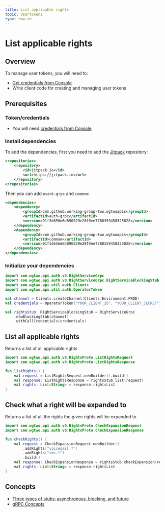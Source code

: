 ```yaml
---
title: List applicable rights
topic: Usertokens
type: how-to
---
```


# List applicable rights

## Overview

To manage user tokens, you will need to:
* [Get credentials from Console](https://console.wgtwo.com/api-keys-redirect)
* Write client code for creating and managing user tokens

## Prerequisites

### Token/credentials
* You will need [credentials from Console](https://console.wgtwo.com/api-keys-redirect).

### Install dependencies

To add the dependencies, first you need to add the [Jitpack](https://jitpack.io) repository:
```xml
<repositories>
    <repository>
        <id>jitpack.io</id>
        <url>https://jitpack.io</url>
    </repository>
</repositories>
```

Then you can add `event-grpc` and `common`:

```xml
<dependencies>
    <dependency>
        <groupId>com.github.working-group-two.wgtwoapis</groupId>
        <artifactId>auth-grpc</artifactId>
        <version>91f3d656e6d890829e28f0ee7788359450325828</version>
    </dependency>
    <dependency>
        <groupId>com.github.working-group-two.wgtwoapis</groupId>
        <artifactId>common</artifactId>
        <version>91f3d656e6d890829e28f0ee7788359450325828</version>
    </dependency>
</dependencies>
```

### Initialize your dependencies
```kotlin
import com.wgtwo.api.auth.v0.RightServiceGrpc
import com.wgtwo.api.auth.v0.RightServiceGrpc.RightServiceBlockingStub
import com.wgtwo.api.util.auth.Clients
import com.wgtwo.api.util.auth.OperatorToken

val channel = Clients.createChannel(Clients.Environment.PROD)
val credentials = OperatorToken("YOUR_CLIENT_ID", "YOUR_CLIENT_SECRET")

val rightsStub: RightServiceBlockingStub = RightServiceGrpc
    .newBlockingStub(channel)
    .withCallCredentials(credentials)
```

## List all applicable rights
Returns a list of all applicable rights

```kotlin
import com.wgtwo.api.auth.v0.RightsProto.ListRightsRequest
import com.wgtwo.api.auth.v0.RightsProto.ListRightsResponse

fun listRights() {
    val request = ListRightsRequest.newBuilder().build()
    val response: ListRightsResponse = rightsStub.list(request)
    val rights: List<String> = response.rightsList
}
```

## Check what a right will be expanded to
Returns a list of all the rights the given rights will be expanded to.

```kotlin
import com.wgtwo.api.auth.v0.RightsProto.CheckExpansionRequest
import com.wgtwo.api.auth.v0.RightsProto.CheckExpansionResponse

fun checkRights() {
    val request = CheckExpansionRequest.newBuilder()
        .addRights("voicemail.*")
        .addRights("sms.*")
        .build()
    val response: CheckExpansionResponse = rightsStub.checkExpansion(request)
    val rights: List<String> = response.rightsList
}
```

## Concepts
* [Three types of stubs: asynchronous, blocking, and future](https://grpc.io/docs/reference/java/generated-code/)
* [gRPC Concepts](https://grpc.io/docs/guides/concepts/)
